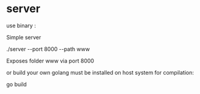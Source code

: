 # server

use binary : 

Simple server

./server --port 8000 --path www

Exposes folder www via port 8000

or build your own golang must be installed on host system for compilation:

go build
